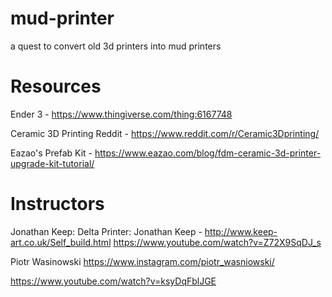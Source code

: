 # mud-printer
a quest to convert old 3d printers into mud printers

# Resources

Ender 3 - https://www.thingiverse.com/thing:6167748

Ceramic 3D Printing Reddit - https://www.reddit.com/r/Ceramic3Dprinting/

Eazao's Prefab Kit - https://www.eazao.com/blog/fdm-ceramic-3d-printer-upgrade-kit-tutorial/

# Instructors

Jonathan Keep: 
Delta Printer: Jonathan Keep - http://www.keep-art.co.uk/Self_build.html
https://www.youtube.com/watch?v=Z72X9SqDJ_s

Piotr Wasinowski
https://www.instagram.com/piotr_wasniowski/

https://www.youtube.com/watch?v=ksyDqFblJGE
